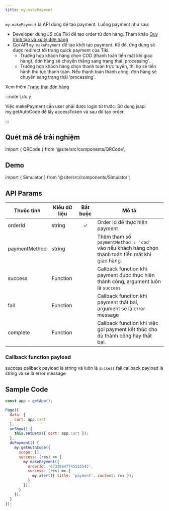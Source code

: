 ```yaml
---
title: my.makePayment
---
```


`my.makePayment` là API dùng để tạo payment. Luồng payment như sau:

- Developer dùng JS của Tiki để tạo order từ đơn hàng. Tham khảo [Quy trình tạo và xử lý đơn hàng](/docs/backend-api/payment/overview)
- Gọi API `my.makePayment` để tạo khởi tạo payment. Kế đó, ứng dụng sẽ được redirect tới trang quick payment của Tiki.
  - Trường hợp khách hàng chọn COD (thanh toán tiền mặt khi giao hàng), đơn hàng sẽ chuyển thẳng sang trạng thái 'processing'.
  - Trường hợp khách hàng chọn thanh toán trực tuyến, thì họ sẽ tiến hành thủ tục thanh toán. Nếu thanh toán thành công, đơn hàng sẽ chuyển sang trạng thái 'processing'.

<!--- khi việc khi việc thanh toán hoàn tất sẽ trả về success callback hoặc fail callback. --->

Xem thêm [Trạng thái đơn hàng](/docs/backend-api/payment/order-status)

:::note Lưu ý

Việc makePayment cần user phải được login từ trước. Sử dụng jsapi my.getAuthCode để lấy accessToken và sau đó tạo order.

:::

## Quét mã để trải nghiệm

import { QRCode } from '@site/src/components/QRCode';

<QRCode page="pages/api/make-payment-V2/index" />

## Demo

import { Simulator } from '@site/src/components/Simulator';

<Simulator page="pages/api/make-payment-V2/index" />

## API Params

| Thuộc tính    | Kiểu dữ liệu | Bắt buộc | Mô tả                                                                                           |
| ------------- | ------------ | :------: | ----------------------------------------------------------------------------------------------- |
| orderId       | string       |    ✓     | Order Id để thực hiện payment                                                                   |
| paymentMethod | string       |          | Thêm tham số `paymentMethod : 'cod'` vào nếu khách hàng chọn thanh toán tiền mặt khi giao hàng. |
| success       | Function     |          | Callback function khi payment được thực hiện thành công, argument luôn là `success`             |
| fail          | Function     |          | Callback function khi payment thất bại, argument sẽ là error message                            |
| complete      | Function     |          | Callback function khi việc gọi payment kết thúc cho dù thành công hay thất bại.                 |

### Callback function payload

success callback payload là string và luôn là `success`
fail callback payload là string và sẽ là error message

## Sample Code

```js
const app = getApp();

Page({
  data: {
    cart: app.cart
  },
  onShow() {
    this.setData({ cart: app.cart });
  },
  doPayment() {
    my.getAuthCode({
      scope: [],
      success: (res) => {
        my.makePayment({
          orderId: '67328847745515542',
          success: (res) => {
            my.alert({ title: 'payment', content: res });
          }
        });
      }
    });
  }
});
```
